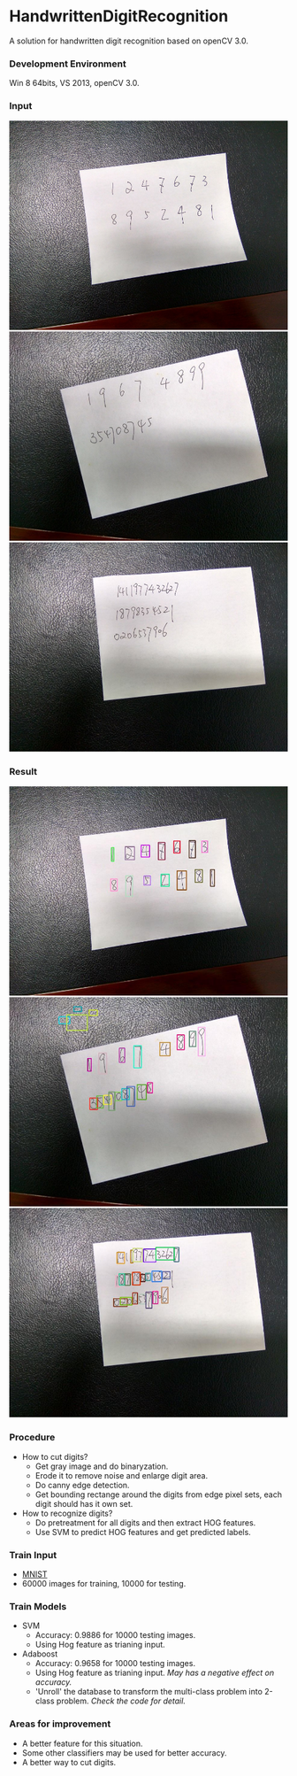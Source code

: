 # HandwrittenDigitRecognition
A solution for handwritten digit recognition based on openCV 3.0.

### Development Environment
Win 8 64bits, VS 2013, openCV 3.0.

### Input
![input1](https://github.com/AmazingZhen/HandwrittenDigitRecognition/blob/master/handwrittenDigitRecognition/dataset/1.jpg?raw=true)
![input2](https://github.com/AmazingZhen/HandwrittenDigitRecognition/blob/master/handwrittenDigitRecognition/dataset/2.jpg?raw=true)
![input3](https://github.com/AmazingZhen/HandwrittenDigitRecognition/blob/master/handwrittenDigitRecognition/dataset/3.jpg?raw=true)

### Result
![result1](https://github.com/AmazingZhen/HandwrittenDigitRecognition/blob/master/handwrittenDigitRecognition/res/1.jpg?raw=true)
![result2](https://github.com/AmazingZhen/HandwrittenDigitRecognition/blob/master/handwrittenDigitRecognition/res/2.jpg?raw=true)
![result3](https://github.com/AmazingZhen/HandwrittenDigitRecognition/blob/master/handwrittenDigitRecognition/res/3.jpg?raw=true)

### Procedure
- How to cut digits?
  - Get gray image and do binaryzation.
  - Erode it to remove noise and enlarge digit area.
  - Do canny edge detection.
  - Get bounding rectange around the digits from edge pixel sets, each digit should has it own set.
- How to recognize digits?
  - Do pretreatment for all digits and then extract HOG features. 
  - Use SVM to predict HOG features and get predicted labels.

### Train Input
- [MNIST](http://yann.lecun.com/exdb/mnist/)
- 60000 images for training, 10000 for testing.

### Train Models
- SVM
  - Accuracy: 0.9886 for 10000 testing images.
  - Using Hog feature as trianing input.
- Adaboost
  - Accuracy: 0.9658 for 10000 testing images.
  - Using Hog feature as trianing input. *May has a negative effect on accuracy.*
  - 'Unroll' the database to transform the multi-class problem into 2-class problem. *Check the code for detail.*

### Areas for improvement
- A better feature for this situation.
- Some other classifiers may be used for better accuracy.
- A better way to cut digits.
